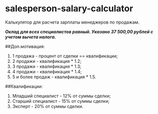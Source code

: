 # salesperson-salary-calculator
Калькулятор для расчета зарплаты менеджеров по продажам. 

***Оклад для всех специалистов равный. Указано 37 500,00 рублей с учетом вычета налога.***

##Доп.мотивация:
1. 1 продажа - процент от сделки == квалификации;
2. 2 продажи - квалификация * 1.2;
3. 3 продажи - квалификация * 1.3;
4. 4 продажи - квалификация * 1.4;
5. 5 и более продаж - квалификация * 1.5.

##Квалификации:
1. Младший специалист - 12% от суммы сделки;
2. Старший специалист - 15% от суммы сделки;
3. Эксперт - 20% от суммы сделки.
